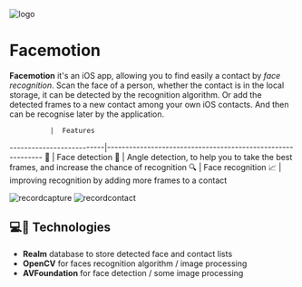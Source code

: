 ![logo](https://cloud.githubusercontent.com/assets/3276768/16144347/de439bb8-34a4-11e6-8ef4-ea6925a6b3f0.png)

# Facemotion

**Facemotion** it's an iOS app, allowing you to find easily a contact by *face recognition*.
Scan the face of a person, whether the contact is in the local storage, it can be detected by the recognition algorithm. Or add the detected frames to a new contact among your own iOS contacts. And then can be recognise later by the application.



              |  Features
--------------------------|------------------------------------------------------------
:girl: | Face detection
:triangular_ruler: | Angle detection, to help you to take the best frames, and increase the chance of recognition
:mag: | Face recognition 
:chart_with_upwards_trend: | improving recognition by adding more frames to a contact


![recordcapture](https://cloud.githubusercontent.com/assets/3276768/16144253/4e96344e-34a4-11e6-9257-06f5bcdf06ef.gif)
![recordcontact](https://cloud.githubusercontent.com/assets/3276768/16144252/4e931cf0-34a4-11e6-8a17-cb6d1fca60b8.gif)


## 💻🎉 Technologies

- **Realm** database to store detected face and contact lists
- **OpenCV** for faces recognition algorithm / image processing
- **AVFoundation** for face detection / some image processing

